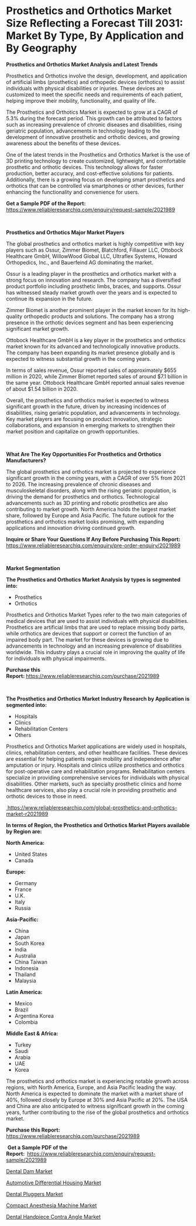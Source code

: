 <p><h1>Prosthetics and Orthotics Market Size Reflecting a Forecast Till 2031: Market By Type, By Application and By Geography</h1></p><p><strong>Prosthetics and Orthotics Market Analysis and Latest Trends</strong></p>
<p><p>Prosthetics and Orthotics involve the design, development, and application of artificial limbs (prosthetics) and orthopedic devices (orthotics) to assist individuals with physical disabilities or injuries. These devices are customized to meet the specific needs and requirements of each patient, helping improve their mobility, functionality, and quality of life.</p><p>The Prosthetics and Orthotics Market is expected to grow at a CAGR of 5.3% during the forecast period. This growth can be attributed to factors such as increasing prevalence of chronic diseases and disabilities, rising geriatric population, advancements in technology leading to the development of innovative prosthetic and orthotic devices, and growing awareness about the benefits of these devices.</p><p>One of the latest trends in the Prosthetics and Orthotics Market is the use of 3D printing technology to create customized, lightweight, and comfortable prosthetic and orthotic devices. This technology allows for faster production, better accuracy, and cost-effective solutions for patients. Additionally, there is a growing focus on developing smart prosthetics and orthotics that can be controlled via smartphones or other devices, further enhancing the functionality and convenience for users.</p></p>
<p><strong>Get a Sample PDF of the Report:&nbsp;</strong> <a href="https://www.reliableresearchiq.com/enquiry/request-sample/2021989">https://www.reliableresearchiq.com/enquiry/request-sample/2021989</a></p>
<p>&nbsp;</p>
<p><strong>Prosthetics and Orthotics Major Market Players</strong></p>
<p><p>The global prosthetics and orthotics market is highly competitive with key players such as Ossur, Zimmer Biomet, Blatchford, Fillauer LLC, Ottobock Healthcare GmbH, WillowWood Global LLC, Ultraflex Systems, Howard Orthopedics, Inc., and Bauerfeind AG dominating the market.</p><p>Ossur is a leading player in the prosthetics and orthotics market with a strong focus on innovation and research. The company has a diversified product portfolio including prosthetic limbs, braces, and supports. Ossur has witnessed steady market growth over the years and is expected to continue its expansion in the future.</p><p>Zimmer Biomet is another prominent player in the market known for its high-quality orthopedic products and solutions. The company has a strong presence in the orthotic devices segment and has been experiencing significant market growth.</p><p>Ottobock Healthcare GmbH is a key player in the prosthetics and orthotics market known for its advanced and technologically innovative products. The company has been expanding its market presence globally and is expected to witness substantial growth in the coming years.</p><p>In terms of sales revenue, Ossur reported sales of approximately $655 million in 2020, while Zimmer Biomet reported sales of around $7.1 billion in the same year. Ottobock Healthcare GmbH reported annual sales revenue of about $1.54 billion in 2020.</p><p>Overall, the prosthetics and orthotics market is expected to witness significant growth in the future, driven by increasing incidences of disabilities, rising geriatric population, and advancements in technology. Key market players are focusing on product innovation, strategic collaborations, and expansion in emerging markets to strengthen their market position and capitalize on growth opportunities.</p></p>
<p>&nbsp;</p>
<p><strong>What Are The Key Opportunities For Prosthetics and Orthotics Manufacturers?</strong></p>
<p><p>The global prosthetics and orthotics market is projected to experience significant growth in the coming years, with a CAGR of over 5% from 2021 to 2026. The increasing prevalence of chronic diseases and musculoskeletal disorders, along with the rising geriatric population, is driving the demand for prosthetics and orthotics. Technological advancements such as 3D printing and robotic prosthetics are also contributing to market growth. North America holds the largest market share, followed by Europe and Asia Pacific. The future outlook for the prosthetics and orthotics market looks promising, with expanding applications and innovation driving continued growth.</p></p>
<p><strong>Inquire or Share Your Questions If Any Before Purchasing This Report:</strong> <a href="https://www.reliableresearchiq.com/enquiry/pre-order-enquiry/2021989">https://www.reliableresearchiq.com/enquiry/pre-order-enquiry/2021989</a></p>
<p>&nbsp;</p>
<p><strong>Market Segmentation</strong></p>
<p><strong>The Prosthetics and Orthotics Market Analysis by types is segmented into:</strong></p>
<p><ul><li>Prosthetics</li><li>Orthotics</li></ul></p>
<p><p>Prosthetics and Orthotics Market Types refer to the two main categories of medical devices that are used to assist individuals with physical disabilities. Prosthetics are artificial limbs that are used to replace missing body parts, while orthotics are devices that support or correct the function of an impaired body part. The market for these devices is growing due to advancements in technology and an increasing prevalence of disabilities worldwide. This industry plays a crucial role in improving the quality of life for individuals with physical impairments.</p></p>
<p><strong>Purchase this Report:&nbsp;</strong><a href="https://www.reliableresearchiq.com/purchase/2021989">https://www.reliableresearchiq.com/purchase/2021989</a></p>
<p>&nbsp;</p>
<p><strong>The Prosthetics and Orthotics Market Industry Research by Application is segmented into:</strong></p>
<p><ul><li>Hospitals</li><li>Clinics</li><li>Rehabilitation Centers</li><li>Others</li></ul></p>
<p><p>Prosthetics and Orthotics Market applications are widely used in hospitals, clinics, rehabilitation centers, and other healthcare facilities. These devices are essential for helping patients regain mobility and independence after amputation or injury. Hospitals and clinics utilize prosthetics and orthotics for post-operative care and rehabilitation programs. Rehabilitation centers specialize in providing comprehensive services for individuals with physical disabilities. Other markets, such as specialty prosthetic clinics and home healthcare services, also play a crucial role in providing prosthetic and orthotic devices to those in need.</p></p>
<p><a href="https://www.reliableresearchiq.com/global-prosthetics-and-orthotics-market-r2021989">&nbsp;https://www.reliableresearchiq.com/global-prosthetics-and-orthotics-market-r2021989</a></p>
<p><strong>In terms of Region, the Prosthetics and Orthotics Market Players available by Region are:</strong></p>
<p>
    <p> <strong> North America: </strong>
        <ul>
            <li>United States</li>
            <li>Canada</li>
        </ul>
        </p> 
    <p> <strong> Europe: </strong>
        <ul>
            <li>Germany</li>
            <li>France</li>
            <li>U.K.</li>
            <li>Italy</li>
            <li>Russia</li>
        </ul>
        </p> 
    <p> <strong> Asia-Pacific: </strong>
        <ul>
            <li>China</li>
            <li>Japan</li>
            <li>South Korea</li>
            <li>India</li>
            <li>Australia</li>
            <li>China Taiwan</li>
            <li>Indonesia</li>
            <li>Thailand</li>
            <li>Malaysia</li>
        </ul>
        </p> 
    <p> <strong> Latin America: </strong>
        <ul>
            <li>Mexico</li>
            <li>Brazil</li>
            <li>Argentina Korea</li>
            <li>Colombia</li>
        </ul>
        </p> 
    <p> <strong> Middle East & Africa: </strong>
        <ul>
            <li>Turkey</li>
            <li>Saudi</li>
            <li>Arabia</li>
            <li>UAE</li>
            <li>Korea</li>
        </ul>
    </p>
    </p>
<p><p>The prosthetics and orthotics market is experiencing notable growth across regions, with North America, Europe, and Asia Pacific leading the way. North America is expected to dominate the market with a market share of 40%, followed closely by Europe at 30% and Asia Pacific at 20%. The USA and China are also anticipated to witness significant growth in the coming years, further contributing to the rise of the global prosthetics and orthotics market.</p></p>
<p><strong>Purchase this Report: </strong><a href="https://www.reliableresearchiq.com/purchase/2021989">https://www.reliableresearchiq.com/purchase/2021989</a></p>
<p>&nbsp;<strong>Get a Sample PDF of the Report:&nbsp;&nbsp;</strong><a href="https://www.reliableresearchiq.com/enquiry/request-sample/2021989">https://www.reliableresearchiq.com/enquiry/request-sample/2021989</a></p>
<p><strong></strong></p>
<p><p><a href="https://github.com/FredaSauer/Market-Research-Report-List-1/blob/main/dental-dam-market.md">Dental Dam Market</a></p><p><a href="https://www.linkedin.com/pulse/automotive-differential-housing-industry-analysis-report-its-sb3ye?trackingId=tWLgMIyQS5eH3V4Yx9X08A%3D%3D">Automotive Differential Housing Market</a></p><p><a href="https://github.com/kishanagarner91/Market-Research-Report-List-1/blob/main/dental-pluggers-market.md">Dental Pluggers Market</a></p><p><a href="https://github.com/arabintang013/Market-Research-Report-List-1/blob/main/compact-anesthesia-machine-market.md">Compact Anesthesia Machine Market</a></p><p><a href="https://github.com/hrhzhypq19/Market-Research-Report-List-1/blob/main/dental-handpiece-contra-angle-market.md">Dental Handpiece Contra Angle Market</a></p></p>